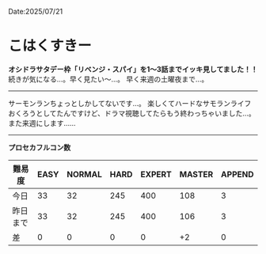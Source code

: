 Date:2025/07/21
# こはくすきー

**オシドラサタデー枠「リベンジ・スパイ」を1～3話までイッキ見してました！！**
続きが気になる…。早く見たい～…。
早く来週の土曜夜まで…。

---

サーモンランちょっとしかしてないです…。
楽しくてハードなサモランライフおくろうとしてたんですけど、ドラマ視聴してたらもう終わっちゃいました…。
また来週にします……

---

**プロセカフルコン数**

|難易度| EASY | NORMAL | HARD | EXPERT | MASTER | APPEND |
| ---- | ---- | ---- | ---- | ---- | ---- | ---- |
|今日| 33 | 32 | 245 | 400 | 108 | 3 |
|昨日まで| 33 | 32 | 245 | 400 | 106 | 3 |
|差| 0 | 0 | 0 | 0 | +2 | 0 |